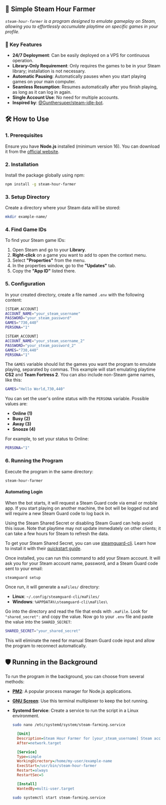 ## 🚀 Simple Steam Hour Farmer

_`steam-hour-farmer` is a program designed to emulate gameplay on Steam, allowing you to effortlessly accumulate playtime on specific games in your profile._

### 🌟 Key Features

- **24/7 Deployment**: Can be easily deployed on a VPS for continuous operation.
- **Library-Only Requirement**: Only requires the games to be in your Steam library; installation is not necessary.
- **Automatic Pausing**: Automatically pauses when you start playing games on your main computer.
- **Seamless Resumption**: Resumes automatically after you finish playing, as long as it can log in again.
- **Single Account Use**: No need for multiple accounts.
- **Inspired by**: [@Gunthersuper/steam-idle-bot](https://github.com/Gunthersuper/steam-idle-bot).


## 🛠️ How to Use

### 1. Prerequisites

Ensure you have **Node.js** installed (minimum version 16). You can download it from the [official website](https://nodejs.org/).

### 2. Installation

Install the package globally using npm:

```bash
npm install -g steam-hour-farmer
```

### 3. Setup Directory

Create a directory where your Steam data will be stored:

```bash
mkdir example-name/
```

### 4. Find Game IDs

To find your Steam game IDs:

1. Open Steam and go to your **Library**.
2. **Right-click** on a game you want to add to open the context menu.
3. Select **"Properties"** from the menu.
4. In the properties window, go to the **"Updates"** tab.
5. Copy the **"App ID"** listed there.

### 5. Configuration

In your created directory, create a file named `.env` with the following content:

```sh
[STEAM_ACCOUNT]
ACCOUNT_NAME="your_steam_username"
PASSWORD="your_steam_password"
GAMES="730,440"
PERSONA="1"

[STEAM_ACCOUNT]
ACCOUNT_NAME="your_steam_username_2"
PASSWORD="your_steam_password_2"
GAMES="730,440"
PERSONA="1"
```

The `GAMES` variable should list the games you want the program to emulate playing, separated by commas. This example will start emulating playtime **CS2** and **Team Fortress 2**. You can also include non-Steam game names, like this:

```sh
GAMES="Hello World,730,440"
```

You can set the user's online status with the `PERSONA` variable. Possible values are:
- **Online (1)**
- **Busy (2)**
- **Away (3)**
- **Snooze (4)**

For example, to set your status to Online:

```sh
PERSONA="1"
```

### 6. Running the Program

Execute the program in the same directory:

```bash
steam-hour-farmer
```

#### Automating Login

When the bot starts, it will request a Steam Guard code via email or mobile app. If you start playing on another machine, the bot will be logged out and will require a new Steam Guard code to log back in.

Using the Steam Shared Secret or disabling Steam Guard can help avoid this issue. Note that playtime may not update immediately on other clients; it can take a few hours for Steam to refresh the data.

To get your Steam Shared Secret, you can use [steamguard-cli](https://github.com/dyc3/steamguard-cli). Learn how to install it with their [quickstart guide](https://github.com/dyc3/steamguard-cli/blob/master/docs/quickstart.md).

Once installed, you can run this command to add your Steam account. It will ask you for your Steam account name, password, and a Steam Guard code sent to your email:

```bash
steamguard setup
```

Once run, it will generate a `maFiles/` directory:
- **Linux**: `~/.config/steamguard-cli/maFiles/`
- **Windows**: `%APPDATA%\steamguard-cli\maFiles\`

Go into the directory and read the file that ends with `.maFile`. Look for `"shared_secret":` and copy the value. Now go to your `.env` file and paste the value into the `SHARED_SECRET`:

```sh
SHARED_SECRET="your_shared_secret"
```

This will eliminate the need for manual Steam Guard code input and allow the program to reconnect automatically.

## 🛡️ Running in the Background

To run the program in the background, you can choose from several methods:

- **[PM2](https://pm2.keymetrics.io/)**: A popular process manager for Node.js applications.
- **[GNU Screen](https://wiki.archlinux.org/title/GNU_Screen)**: Use this terminal multiplexer to keep the bot running.
- **Systemd Service**: Create a service to run the script in a Linux environment.

  ```bash
  sudo nano /etc/systemd/system/steam-farming.service
  ```
  ```ini
    [Unit]
    Description=Steam Hour Farmer for [your_steam_username] Steam account
    After=network.target

    [Service]
    Type=simple
    WorkingDirectory=/home/my-user/example-name
    ExecStart=/usr/bin/steam-hour-farmer
    Restart=always
    RestartSec=5

    [Install]
    WantedBy=multi-user.target
    ```
    ```bash
    sudo systemctl start steam-farming.service
    ```